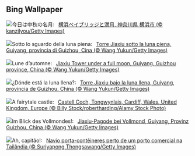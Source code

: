## Bing Wallpaper
![](https://www.bing.com/th?id=OHR.HarvestMoon2023_JA-JP6232701669_UHD.jpg&w=1000)今日は中秋の名月:&nbsp;&ensp;[横浜ベイブリッジと満月, 神奈川県 横浜市 (© kanzilyou/Getty Images)](https://www.bing.com/th?id=OHR.HarvestMoon2023_JA-JP6232701669_UHD.jpg)
<br><br/>
![](https://www.bing.com/th?id=OHR.GuiyangMoon_IT-IT0253411061_UHD.jpg&w=1000)Sotto lo sguardo della luna piena:&nbsp;&ensp;[Torre Jiaxiu sotto la luna piena, Guiyang, provincia di Guizhou, Cina (© Wang Yukun/Getty Images)](https://www.bing.com/th?id=OHR.GuiyangMoon_IT-IT0253411061_UHD.jpg)
<br><br/>
![](https://www.bing.com/th?id=OHR.GuiyangMoon_FR-FR7040582752_UHD.jpg&w=1000)Lune d’automne:&nbsp;&ensp;[Jiaxiu Tower under a full moon, Guiyang, Guizhou province, China (© Wang Yukun/Getty Images)](https://www.bing.com/th?id=OHR.GuiyangMoon_FR-FR7040582752_UHD.jpg)
<br><br/>
![](https://www.bing.com/th?id=OHR.GuiyangMoon_ES-ES0747873964_UHD.jpg&w=1000)¿Dónde está la luna llena?:&nbsp;&ensp;[Torre Jiaxiu bajo la luna llena, Guiyang, provincia de Guizhou, China (© Wang Yukun/Getty Images)](https://www.bing.com/th?id=OHR.GuiyangMoon_ES-ES0747873964_UHD.jpg)
<br><br/>
![](https://www.bing.com/th?id=OHR.CastleCoch_EN-GB9159929259_UHD.jpg&w=1000)A fairytale castle:&nbsp;&ensp;[Castell Coch, Tongwynlais, Cardiff, Wales, United Kingdom, Europe (© Billy Stock/robertharding/Alamy Stock Photo)](https://www.bing.com/th?id=OHR.CastleCoch_EN-GB9159929259_UHD.jpg)
<br><br/>
![](https://www.bing.com/th?id=OHR.GuiyangMoon_DE-DE0511223733_UHD.jpg&w=1000)Im Blick des Vollmondes!:&nbsp;&ensp;[Jiaxiu-Pagode bei Vollmond, Guiyang, Provinz Guizhou, China (© Wang Yukun/Getty Images)](https://www.bing.com/th?id=OHR.GuiyangMoon_DE-DE0511223733_UHD.jpg)
<br><br/>
![](https://www.bing.com/th?id=OHR.MaritimeDay_PT-BR6479092304_UHD.jpg&w=1000)Ah, capitão!:&nbsp;&ensp;[Navio porta-contêineres perto de um porto comercial na Tailândia (© Suriyapong Thongsawang/Getty Images)](https://www.bing.com/th?id=OHR.MaritimeDay_PT-BR6479092304_UHD.jpg)
<br><br/>
